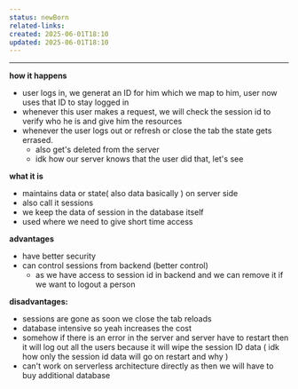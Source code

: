 ```yaml
---
status: newBorn
related-links: 
created: 2025-06-01T18:10
updated: 2025-06-01T18:10
---
```

---

**how it happens**
- user logs in, we generat an ID for him which we map to him, user now uses that ID to stay logged in
- whenever this user makes a request, we will check the session id to verify who he is and give him the resources
- whenever the user logs out or refresh or close the tab the state gets errased.
	- also get's deleted from the server
	- idk how our server knows that the user did that, let's see


**what it is**
- maintains data or state( also data basically ) on server side
- also call it sessions
- we keep the data of session in the database itself
- used where we need to give short time access




**advantages**
- have better security
- can control sessions from backend (better control)
	- as we have access to session id in backend and we can remove it if we want to logout a person


**disadvantages:**
- sessions are gone as soon we close the tab reloads
- database intensive so yeah increases the cost
- somehow if there is an error in the server and server have to restart then it will log out all the users because it will wipe the session ID data ( idk how only the session id data will go on restart and why )
- can't work on serverless architecture directly as then we will have to buy additional database


